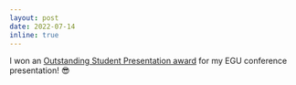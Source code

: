 ```yaml
---
layout: post
date: 2022-07-14
inline: true
---
```


I won an [Outstanding Student Presentation award](https://www.egu.eu/awards-medals/ospp-award/) for my EGU conference presentation! :sunglasses:

